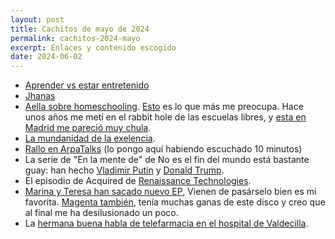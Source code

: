 ```yaml
---
layout: post
title: Cachitos de mayo de 2024
permalink: cachitos-2024-mayo
excerpt: Enlaces y contenido escogido
date: 2024-06-02
---
```


- [Aprender vs estar entretenido](https://x.com/karpathy/status/1756380066580455557)
- [Jhanas](https://asteriskmag.com/issues/06/manufacturing-bliss)
- [Aella sobre homeschooling](https://x.com/Aella_Girl/status/1796283095135740226). [Esto](https://x.com/Aella_Girl/status/1796283112546296083) es lo que más me preocupa. Hace unos años me metí en el rabbit hole de las escuelas libres, y [esta en Madrid me pareció muy chula](https://dragonamericanschool.com/).
- [La mundanidad de la exelencia](https://academics.hamilton.edu/documents/themundanityofexcellence.pdf).
- [Rallo en ArpaTalks](https://open.spotify.com/episode/2WIrMDpmlqBaSnN8squbxl?si=a2a7daf8ff6c4a3e) (lo pongo aquí habiendo escuchado 10 minutos)
- La serie de "En la mente de" de No es el fin del mundo está bastante guay: han hecho [Vladimir Putin](https://open.spotify.com/episode/5bAM2k5Fqf1ZacAChSETPe?si=70491691e66f4450) y [Donald Trump](https://open.spotify.com/episode/5IMQIsnWRpklKnfn54oPCr?si=dc35fc758adc4358).
- El episodio de Acquired de [Renaissance Technologies](https://open.spotify.com/episode/0psDxKAKhIpe4mvqipU1L1?si=589e527f94f1401b).
- [Marina y Teresa han sacado nuevo EP](https://open.spotify.com/intl-es/album/1GrpjkyXqYNV5dZuO2iiSx?si=ZGqNous2QvO1Z_l8wju-zQ), Vienen de pasárselo bien es mi favorita. [Magenta también](https://open.spotify.com/intl-es/album/0HW9HpXzElTKhAOcF5OJo5?si=tH2cdfBwS8OvLb_EvM1dPA), tenía muchas ganas de este disco y creo que al final me ha desilusionado un poco.
- La [hermana buena habla de telefarmacia en el hospital de Valdecilla](https://diariofarma.com/2024/05/13/la-entrevista-telematica-expande-un-valor-anadido-al-rol-del-farmaceutico-de-hospital).
